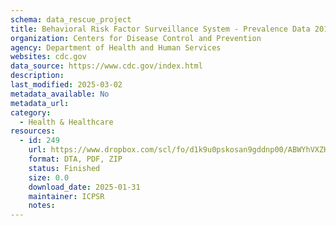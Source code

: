 ```yaml
---
schema: data_rescue_project 
title: Behavioral Risk Factor Surveillance System - Prevalence Data 2014-2024
organization: Centers for Disease Control and Prevention
agency: Department of Health and Human Services
websites: cdc.gov
data_source: https://www.cdc.gov/index.html
description: 
last_modified: 2025-03-02
metadata_available: No
metadata_url: 
category:
  - Health & Healthcare 
resources:
  - id: 249
    url: https://www.dropbox.com/scl/fo/d1k9u0pskosan9gddnp00/ABWYhVXZHZ62HcUk64U73kc?rlkey=vq8emkt8hlrv0dp1avcq1brnn&dl=0
    format: DTA, PDF, ZIP
    status: Finished
    size: 0.0
    download_date: 2025-01-31
    maintainer: ICPSR
    notes: 
---
```

